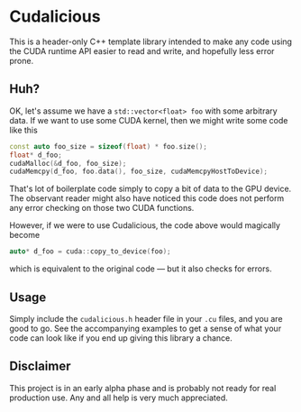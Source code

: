 # Cudalicious

This is a header-only C++ template library intended to make any code using the
CUDA runtime API easier to read and write, and hopefully less error prone.

## Huh?
OK, let's assume we have a `std::vector<float> foo` with some arbitrary data.
If we want to use some CUDA kernel, then we might write some code like this

``` c++
const auto foo_size = sizeof(float) * foo.size();
float* d_foo;
cudaMalloc(&d_foo, foo_size);
cudaMemcpy(d_foo, foo.data(), foo_size, cudaMemcpyHostToDevice);
```

That's lot of boilerplate code simply to copy a bit of data to the GPU device.
The observant reader might also have noticed this code does not perform any
error checking on those two CUDA functions.

However, if we were to use Cudalicious, the code above would magically become

``` c++
auto* d_foo = cuda::copy_to_device(foo);
```

which is equivalent to the original code — but it also checks for errors.

## Usage
Simply include the `cudalicious.h` header file in your `.cu` files, and you are
good to go. See the accompanying examples to get a sense of what your code can
look like if you end up giving this library a chance.

## Disclaimer
This project is in an early alpha phase and is probably not ready for real
production use. Any and all help is very much appreciated.

